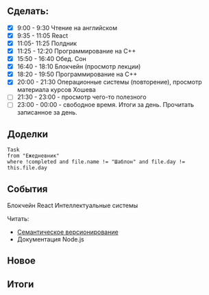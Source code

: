 ## Cделать:
- [x] 9:00 - 9:30 Чтение на английском
- [x] 9:35 - 11:05 React 
- [x] 11:05- 11:25 Полдник
- [x] 11:25 - 12:20 Программирование на С++
- [x] 15:50 - 16:40 Обед. Сон
- [x] 16:40 - 18:10 Блокчейн (просмотр лекции)
- [x] 18:20 - 19:50 Программирование на С++
- [x] 20:00 - 21:30 Операционные системы (повторение), просмотр материала курсов Хошева
- [ ] 21:30 - 23:00 - просмотр чего-то полезного
- [ ] 23:00 - 00:00 - свободное время. Итоги за день. Прочитать записанное за день.
## Доделки 
```dataview
Task
from "Ежедневник"
where !completed and file.name != "Шаблон" and file.day != this.file.day
```
## События

Блокчейн 
React 
Интеллектуальные системы 

Читать: 
- [Семантическое версионирование](https://semver.org/lang/ru/)
- Документация Node.js
## Новое
## Итоги
